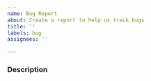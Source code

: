 ```yaml
---
name: Bug Report
about: Create a report to help us track bugs
title: ''
labels: bug
assignees: ''

---
```


### Description
<!-- Describe the bug and the expected behavior. -->



<!-- If high priority, add the label. -->
<!-- If you will make a fix, assign yourself to this Issue. -->
